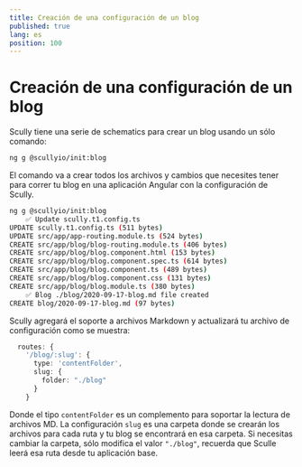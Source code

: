 ```yaml
---
title: Creación de una configuración de un blog
published: true
lang: es
position: 100
---
```


# Creación de una configuración de un blog

Scully tiene una serie de schematics para crear un blog usando un sólo comando:

```bash
ng g @scullyio/init:blog
```

El comando va a crear todos los archivos y cambios que necesites tener para correr tu blog en una aplicación Angular con la configuración de Scully.

```bash
ng g @scullyio/init:blog
    ✅️ Update scully.t1.config.ts
UPDATE scully.t1.config.ts (511 bytes)
UPDATE src/app/app-routing.module.ts (524 bytes)
CREATE src/app/blog/blog-routing.module.ts (406 bytes)
CREATE src/app/blog/blog.component.html (153 bytes)
CREATE src/app/blog/blog.component.spec.ts (614 bytes)
CREATE src/app/blog/blog.component.ts (489 bytes)
CREATE src/app/blog/blog.component.css (131 bytes)
CREATE src/app/blog/blog.module.ts (380 bytes)
    ✅️ Blog ./blog/2020-09-17-blog.md file created
CREATE blog/2020-09-17-blog.md (97 bytes)
```

Scully agregará el soporte a archivos Markdown y actualizará tu archivo de configuración como se muestra:

```typescript
  routes: {
    '/blog/:slug': {
      type: 'contentFolder',
      slug: {
        folder: "./blog"
      }
    }
```

Donde el tipo `contentFolder` es un complemento para soportar la lectura de archivos MD.
La configuración `slug` es una carpeta donde se crearán los archivos para cada ruta y tu blog se encontrará en esa carpeta.
Si necesitas cambiar la carpeta, sólo modifica el valor `"./blog"`, recuerda que Sculle leerá esa ruta desde tu aplicación base.
